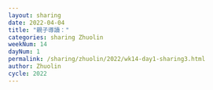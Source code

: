 ```yaml
---
layout: sharing
date: 2022-04-04
title: "親子導讀："
categories: sharing Zhuolin
weekNum: 14
dayNum: 1
permalink: /sharing/zhuolin/2022/wk14-day1-sharing3.html
author: Zhuolin
cycle: 2022
---
```

